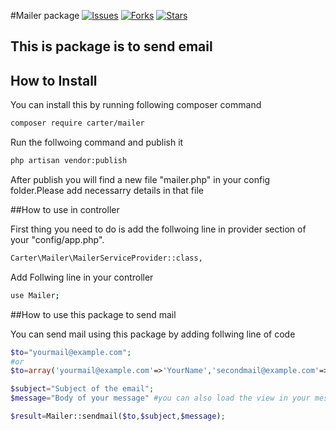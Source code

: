 #Mailer package
[![Issues](https://img.shields.io/github/issues/negimanoj/carter-mailer.svg?style=flat-square)](https://github.com/negimanoj/carter-mailer/issues)
[![Forks](https://img.shields.io/github/forks/negimanoj/carter-mailer.svg?style=flat-square)](https://github.com/negimanoj/carter-mailer/network/members)
[![Stars](https://img.shields.io/github/stars/negimanoj/carter-mailer.svg?style=flat-square)](https://github.com/negimanoj/carter-mailer/stargazers)



## This is package is to send email

## How to Install

You can install this by running following composer command
```bash
composer require carter/mailer
 ```

Run the follwoing command and publish it

```bash
php artisan vendor:publish
 ```

 After publish you will find a new file "mailer.php" in your config folder.Please add necessarry details in that file

##How to use in controller

First thing you need to do is add the follwoing line in provider section of your "config/app.php".  
```bash
Carter\Mailer\MailerServiceProvider::class,
```
Add Follwing line in your controller

```bash
use Mailer;
```
##How to use this package to send mail

You can send mail using this package by adding follwing line of code

```php
$to="yourmail@example.com";
#or
$to=array('yourmail@example.com'=>'YourName','secondmail@example.com'=>'SecondName');

$subject="Subject of the email";
$message="Body of your message" #you can also load the view in your message

$result=Mailer::sendmail($to,$subject,$message);
```